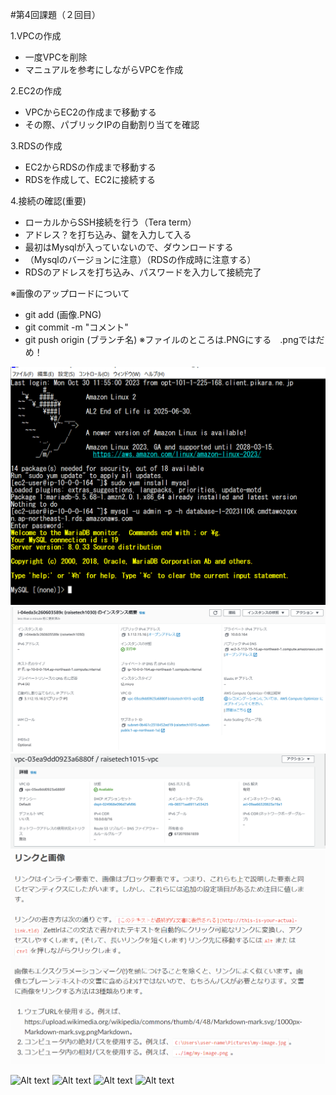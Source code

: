 #第4回課題（２回目）

1.VPCの作成

- 一度VPCを削除
- マニュアルを参考にしながらVPCを作成

2.EC2の作成

- VPCからEC2の作成まで移動する
- その際、パブリックIPの自動割り当てを確認

3.RDSの作成
- EC2からRDSの作成まで移動する
-  RDSを作成して、EC2に接続する

4.接続の確認(重要)
- ローカルからSSH接続を行う（Tera term）
- アドレス？を打ち込み、鍵を入力して入る
- 最初はMysqlが入っていないので、ダウンロードする
- （Mysqlのバージョンに注意）（RDSの作成時に注意する）
- RDSのアドレスを打ち込み、パスワードを入力して接続完了

※画像のアップロードについて
- git add (画像.PNG)
- git commit -m "コメント"
- git push origin (ブランチ名)
※ファイルのところは.PNGにする　.pngではだめ！

![image4-1](/lesson4pic/image4-1.PNG)
![image4-2](/lesson4pic/image4-2.PNG)
![image4-3](/lesson4pic/image4-3.PNG)
![iamge4-4](/lesson4pic/image4-4.PNG)

![Alt text](image4-1.PNG)
![Alt text](image4-2.PNG)
![Alt text](image4-3.PNG)
![Alt text](image4-4.PNG)